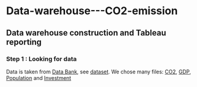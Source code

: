 # Data-warehouse---CO2-emission
## Data warehouse construction and Tableau reporting

### Step 1 : Looking for data
Data is taken from [Data Bank](https://data.worldbank.org/topic/19?end=2021&start=2000), see [dataset](https://github.com/thohoang87/Data-warehouse---CO2-emission/tree/main/dataset).
We chose many files: [CO2](https://github.com/thohoang87/Data-warehouse---CO2-emission/blob/909fd03f8f62e3d4839208e0aab250d601287e3c/dataset/CO2.xls), [GDP](https://github.com/thohoang87/Data-warehouse---CO2-emission/blob/main/dataset/GDP.xls), [Population](https://github.com/thohoang87/Data-warehouse---CO2-emission/blob/main/dataset/population.xls) and [Investment](https://github.com/thohoang87/Data-warehouse---CO2-emission/blob/main/dataset/investissementt.xls)
